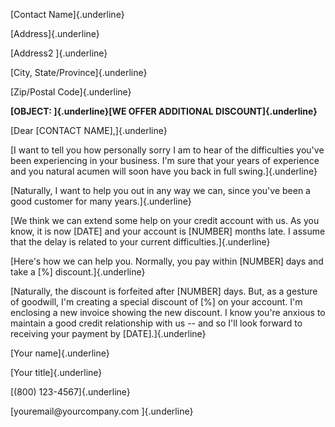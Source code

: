 [Contact Name]{.underline}

[Address]{.underline}

[Address2 ]{.underline}

[City, State/Province]{.underline}

[Zip/Postal Code]{.underline}

**[OBJECT: ]{.underline}[WE OFFER ADDITIONAL DISCOUNT]{.underline}**

[Dear \[CONTACT NAME\],]{.underline}

[I want to tell you how personally sorry I am to hear of the
difficulties you\'ve been experiencing in your business. I\'m sure that
your years of experience and you natural acumen will soon have you back
in full swing.]{.underline}

[Naturally, I want to help you out in any way we can, since you\'ve been
a good customer for many years.]{.underline}

[We think we can extend some help on your credit account with us. As you
know, it is now \[DATE\] and your account is \[NUMBER\] months late. I
assume that the delay is related to your current
difficulties.]{.underline}

[Here\'s how we can help you. Normally, you pay within \[NUMBER\] days
and take a \[%\] discount.]{.underline}

[Naturally, the discount is forfeited after \[NUMBER\] days. But, as a
gesture of goodwill, I\'m creating a special discount of \[%\] on your
account. I\'m enclosing a new invoice showing the new discount. I know
you\'re anxious to maintain a good credit relationship with us -- and so
I\'ll look forward to receiving your payment by \[DATE\].]{.underline}

[Your name]{.underline}

[Your title]{.underline}

[(800) 123-4567]{.underline}

[youremail\@yourcompany.com ]{.underline}
